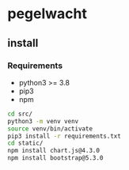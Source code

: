 # pegelwacht

## install
### Requirements
* python3 >= 3.8
* pip3
* npm

```sh
cd src/
python3 -m venv venv
source venv/bin/activate
pip3 install -r requirements.txt
cd static/
npm install chart.js@4.3.0
npm install bootstrap@5.3.0
```